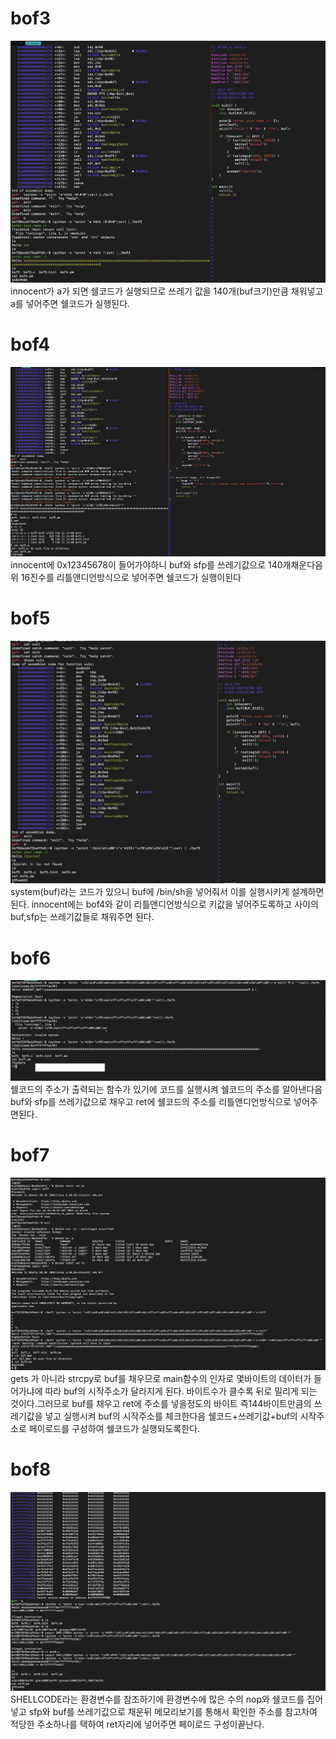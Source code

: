 # bof3
![bof3](bof3.png)
innocent가 a가 되면 쉘코드가 실행되므로 쓰레기 값을 140개(buf크기)만큼 채워넣고 a를 넣어주면 쉘코드가 실행된다.

# bof4
![bof4](bof4.png)
innocent에 0x12345678이 들어가야하니 buf와 sfp를 쓰레기값으로 140개채운다음 위 16진수를 리틀앤디언방식으로 넣어주면 쉘코드가 실행이된다

# bof5
![bof5](bof5.png)
system(buf)라는 코드가 있으니 buf에 /bin/sh을 넣어줘서 이를 실행시키게 설계하면된다. innocent에는 bof4와 같이 리틀앤디언방식으로 키값을 넣어주도록하고 사이의 buf,sfp는 쓰레기값들로 채워주면 된다.

# bof6
![bof6](bof6.png)
쉘코드의 주소가 출력되는 함수가 있기에 코드를 실행시켜 쉘코드의 주소를 알아낸다음 buf와 sfp를 쓰레기값으로 채우고 ret에 쉘코드의 주소를 리틀앤디언방식으로 넣어주면된다.

# bof7
![bof7](bof7.png)
gets 가 아니라 strcpy로 buf를 채우므로 main함수의 인자로 몇바이트의 데이터가 들어가냐에 따라 buf의 시작주소가 달라지게 된다. 바이트수가 클수록 뒤로 밀리게 되는 것이다.그러므로 buf를 채우고 ret에 주소를 넣을정도의 바이트 즉144바이트만큼의 쓰레기값을 넣고 실행시켜 buf의 시작주소를 체크한다음 쉘코드+쓰레기값+buf의 시작주소로 페이로드를 구성하여 쉘코드가 실행되도록한다.

# bof8
![bof8](bof8.png)
SHELLCODE라는 환경변수를 참조하기에 환경변수에 많은 수의 nop와 쉘코드를 집어넣고 sfp와 buf를 쓰레기값으로 채운뒤 메모리보기를 통해서 확인한 주소를 참고차여 적당한 주소하나를 택하여 ret자리에 넣어주면 페이로드 구성이끝난다.